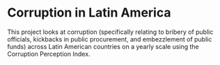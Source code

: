 # Corruption in Latin America

This project looks at corruption (specifically relating to bribery of public officials, kickbacks in public procurement, and embezzlement of public funds) across Latin American countries on a yearly scale using the Corruption Perception Index.
